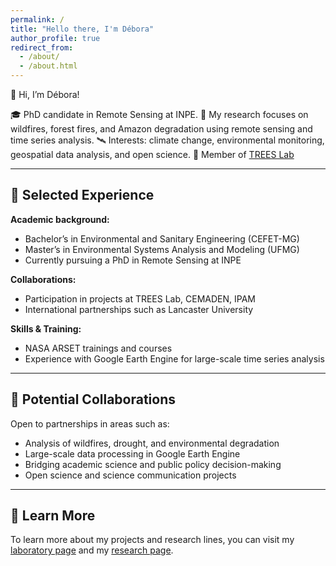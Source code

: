 ```yaml
---
permalink: /
title: "Hello there, I'm Débora"
author_profile: true
redirect_from: 
  - /about/
  - /about.html
---
```


👋 Hi, I’m Débora!

🎓 PhD candidate in Remote Sensing at INPE.
🌱 My research focuses on wildfires, forest fires, and Amazon degradation using remote sensing and time series analysis.
🛰️ Interests: climate change, environmental monitoring, geospatial data analysis, and open science.
🌳 Member of [TREES Lab](https://zenodo.org/communities/treeslab/records?q=&l=list&p=1&s=10&sort=newest)

---

## 🔎 Selected Experience

**Academic background:**  
- Bachelor’s in Environmental and Sanitary Engineering (CEFET-MG)
- Master’s in Environmental Systems Analysis and Modeling (UFMG)
- Currently pursuing a PhD in Remote Sensing at INPE

**Collaborations:**  
- Participation in projects at TREES Lab, CEMADEN, IPAM  
- International partnerships such as Lancaster University  

**Skills & Training:**  
- NASA ARSET trainings and courses  
- Experience with Google Earth Engine for large-scale time series analysis  

---

## 🤝 Potential Collaborations

Open to partnerships in areas such as:  

- Analysis of wildfires, drought, and environmental degradation  
- Large-scale data processing in Google Earth Engine  
- Bridging academic science and public policy decision-making  
- Open science and science communication projects  

---

## 📂 Learn More

To learn more about my projects and research lines, you can visit my [laboratory page](https://zenodo.org/communities/treeslab/records?q=&l=list&p=1&s=10&sort=newest) and my [research page](https://scholar.google.com/citations?user=7HDMJacAAAAJ&hl=pt-BR&oi=ao).


